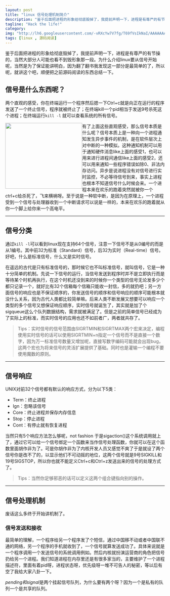 ```yaml
---
layout: post
title: "linux 信号处理机制简介"
description: "鉴于后面把进程的形象给彻底毁掉了，我提前声明一下，进程是有尊严的有节操的，当然大部分人可能也看不到毁形象那一段了。"
tagline: "Hack the life!"
category: 
img: "http://lh6.googleusercontent.com/-vRXcYw7V7fg/T69fVsIkNaI/AAAAAAAAAIw/Y3KgmC33VbI/s512/linux.jpg"
tags: [linux , 源码阅读]
---
```

<div>
<p>
    鉴于后面把进程的形象给彻底毁掉了，我提前声明一下，进程是有尊严的有节操的，当然大部分人可能也看不到毁形象那一段。为什么介绍linux要从信号开始呢，当然是为了保证能讲明白，因为翻了翻书我发现这一部分是最简单的了，所以呢，就讲这个吧，顺便把之前源码阅读的东西总结一下。
</p>
<h2>信号是什么东西呢？</h2>
<p>两个直观的感受，你在终端运行一个程序然后摁一下Ctrl+c就是向正在运行的程序发送了一个终止信号，程序就被终止了；在终端kill一个pid相当于发送9号杀死这个进程；在终端运行<code>kill -l</code>
就可以查看系统的所有信号。   </p> 
<img src="http://lh6.googleusercontent.com/-vRXcYw7V7fg/T69fVsIkNaI/AAAAAAAAAIw/Y3KgmC33VbI/s512/linux.jpg" style="float:left;width:243px;height:208px">	
<p>有了上面这些直观感受，那么信号本质是什么呢？信号本质上是一种向一个进程通知发生异步事件的机制，是在软件层次上对中断的一种模拟。这种通知机制可以用于通知硬件消息like上面的感受1，也可以用来进行进程间通信like上面的感受2，还可以用来通知一些程序错误如除0、非法内存访问。异步是说进程没有对信号进行实时监控，不必等待信号到来，事实上进程也根本不知道信号什么时候会来。一个进程本来在欢乐的跑着突然就被你一个ctrl+c给杀死了，飞来横祸呀。至于说是一种软中断，是因为在原理上，一个进程受到一个信号与处理器收到一个中断请求可以说是一样的，本来在欢乐的跑着就从你一个脚上给你来一个高电平。</p>
<hr>
<h2>信号分类</h2>
<p>通过<code>kill -l</code>可以看到linux现在支持64个信号，注意一下信号不是从0编号的而是从1编号。其中前32为标准（Standard）信号，后32为实时（Real-time）信号。好吧，什么是标准信号，什么又是实时信号。</p>
<p>在遥远的古代是只有标准信号的，那时候它也不叫标准信号，就叫信号，它是一种十分简单的机制。先说一下信号的运行，当信号发送到程序时并不是立即执行而是等待某个时机再执行，在这个时机还没到来的时候你一个类型的信号无论发多少个都只记录一个，就好比有32个信箱每个信箱只能收一封信，多的就扔吧；另一方面信号的响应也是不保证顺序的，你发送信号的顺序和信号响应的顺序可能根本就没什么关系，因为古代人类都比较简单嘛。后来人类不断发展又想要可以响应一个类型的多个信号又想保证响应顺序，实时信号就诞生了，其实就是加了个sigqueue这么个队列数据结构，需求就被满足了。但是之前的简单信号已经成为了实际上的标准，而实时信号的应用也还不如前者广，两者就共存了。</p>
<blockquote>Tips：实时信号的信号范围由SIGRTMIN和SIGRTMAX两个宏来决定，编程使用实时信号的话可以使用SIGRTMIN+n指定一个信号而不是直接一个数字，因为万一标准信号数量又增加呢，直接写数字编码可能就会出现bug，这两个宏也为将来信号的灵活扩展提供了基础。同时也是灌输一个编程不要使用魔数的原则。</blockquote>
<hr>
<h2>信号响应</h2>
UNIX对前32个信号都有默认的响应方式，分为以下5类：
<ul>
<li>Term：终止进程</li>
<li>Ign：忽略该信号</li>
<li>Core：终止进程并保存内存信息</li>
<li>Stop：停止进程</li>
<li>Cont：有停止就有恢复进程</li>
</ul>
<p>当然只有5个响应方法怎么够呢，not fashion 于是sigaction()这个系统调用就上了，通过它可以给一个信号绑定一个函数来当作信号处理函数，你就可以在这个函数里面胡作非为了。可是你胡作非为了内核开发人员又感觉不爽了于是就设了两个信号你是改不了的，以显示他们不可动摇的地位，这两个信号就是9号SIGKILL和19号SIGSTOP，所以你也就不能定义Ctrl+c和Ctrl+z发送出来的信号的处理方式了。</p>
<blockquote>Tips：当然你足够邪恶的话可以定义这两个组合键指向别的操作。</blockquote>
<hr>
<h2>信号处理机制</h2>
<p>废话这么多终于开始讲机制了。</p>
<h3>信号发送和接收</h3>
<p>最简单的理解，一个程序给另一个程序发了个短信，通过中国移不动或者中国联不通的网络，另一个程序的手机就收到了，一个信号就算发送成功了。具体来说就是一个程序调用一个发送信号的系统调用例如。然后内核就扮演运营商的角色把信号扔给另一个进程。我们知道进程在内存里还是有很多家当的，主要维护了一个进程描述符，里面有着pid呀，进程状态呀，优先级呀一堆不可告人的秘密，等以后有空了我给大家八卦一下。</p>
<p><em>pending和signal</em>是两个挂起信号队列，为什么要有两个呀？因为一个是私有的队列一个是共享的队列。</p>

</div>
